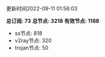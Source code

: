 更新时间2022-09-11 01:56:03

**总订阅: 73**
**总节点: 3218**
**有效节点: 1188**
- ss节点: 818
- v2ray节点: 320
- trojan节点: 50
